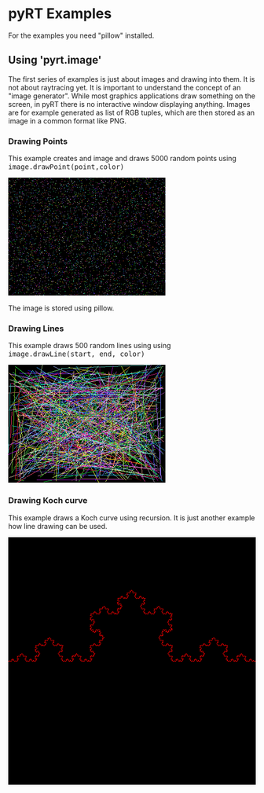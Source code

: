 # pyRT Examples

For the examples you need "pillow" installed.

## Using 'pyrt.image'

The first series of examples is just about images and drawing into them. It is not about raytracing yet.
It is important to understand the concept of an "image generator". 
While most graphics applications draw something on the screen, in pyRT there is no interactive window displaying anything.
Images are for example generated as list of RGB tuples, which are then stored as an image in a common format like PNG. 

### Drawing Points

This example creates and image and draws 5000 random points using <span style="font-family:Monospace;">image.drawPoint(point,color)</span>

![Example 01](00.png)

The image is stored using pillow.

### Drawing Lines

This example draws 500 random lines using using <span style="font-family:Monospace;">image.drawLine(start, end, color)</span>

![Example 01](01.png)

### Drawing Koch curve

This example draws a Koch curve using recursion. It is just another example how line drawing can be used.

![Example 01](02.png)

